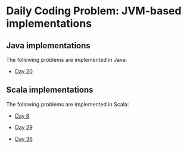 # Daily Coding Problem: JVM-based implementations

## Java implementations

The following problems are implemented in Java:

* [Day 20](src/main/java/dcp/day020)

## Scala implementations

The following problems are implemented in Scala:

* [Day 8](src/main/scala/dcp/day008)

* [Day 29](src/main/scala/dcp/day029)

* [Day 36](src/main/scala/dcp/day036)
